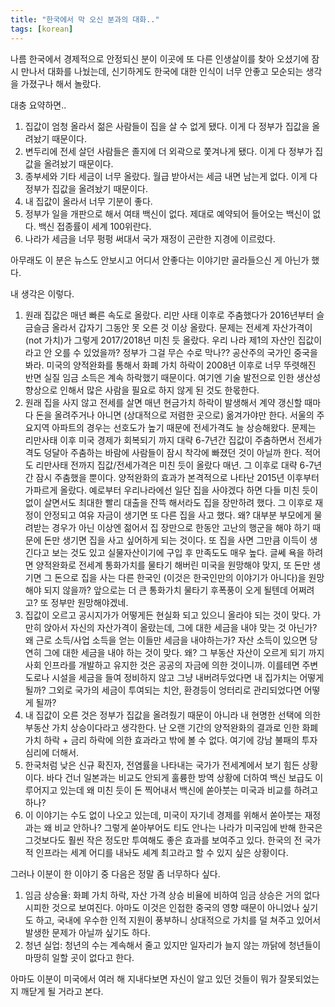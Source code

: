 ```yaml
---
title: "한국에서 막 오신 분과의 대화.."
tags: [korean]
---
```


나름 한국에서 경제적으로 안정되신 분이 이곳에 또 다른 인생살이를 찾아 오셨기에 잠시 만나서 대화를 나눴는데, 신기하게도 한국에 대한 인식이 너무 안좋고 모순되는 생각을 가졌구나 해서 놀랐다. 

대충 요약하면..

1) 집값이 엄청 올라서 젊은 사람들이 집을 살 수 없게 됐다. 이게 다 정부가 집값을 올려놨기 때문이다.
2) 변두리에 전세 살던 사람들은 졸지에 더 외곽으로 쫓겨나게 됐다. 이게 다 정부가 집값을 올려놨기 때문이다.
3) 종부세와 기타 세금이 너무 올랐다. 월급 받아서는 세금 내면 남는게 없다. 이게 다 정부가 집값을 올려놨기 때문이다.
4) 내 집값이 올라서 너무 기분이 좋다. 
5) 정부가 일을 개판으로 해서 여태 백신이 없다. 제대로 예약되어 들어오는 백신이 없다. 백신 접종률이 세계 100위란다.
6) 나라가 세금을 너무 펑펑 써대서 국가 재정이 곤란한 지경에 이르렀다.

아무래도 이 분은 뉴스도 안보시고 어디서 안좋다는 이야기만 골라들으신 게 아닌가 했다.

내 생각은 이렇다.

1) 원래 집값은 매년 빠른 속도로 올랐다. 리만 사태 이후로 주춤했다가 2016년부터 슬금슬금 올라서 갑자기 그동안 못 오른 것 이상 올랐다. 문제는 전세계 자산가격이 (not 가치)가 그렇게 2017/2018년 미친 듯 올랐다. 우리 나라 제1의 자산인 집값이라고 안 오를 수 있었을까? 정부가 그걸 무슨 수로 막나?? 공산주의 국가인 중국을 봐라. 미국의 양적완화를 통해서 화폐 가치 하락이 2008년 이후로 너무 뚜렷해진 반면 실질 임금 소득은 계속 하락했기 때문이다. 여기엔 기술 발전으로 인한 생산성 향상으로 인해서 많은 사람을 필요로 하지 않게 된 것도 한몫한다. 
2) 원래 집을 사지 않고 전세를 살면 매년 현금가치 하락이 발생해서 계약 갱신할 때마다 돈을 올려주거나 아니면 (상대적으로 저렴한 곳으로) 옮겨가야만 한다. 서울의 주요지역 아파트의 경우는 선호도가 높기 때문에 전세가격도 늘 상승해왔다. 문제는 리만사태 이후 미국 경제가 회복되기 까지 대략 6-7년간 집값이 주춤하면서 전세가격도 덩달아 주춤하는 바람에 사람들이 잠시 착각에 빠졌던 것이 아닐까 한다. 적어도 리만사태 전까지 집값/전세가격은 미친 듯이 올랐다 매년. 그 이후로 대략 6-7년간 잠시 주춤했을 뿐이다. 양적완화의 효과가 본격적으로 나타난 2015년 이후부터 가파르게 올랐다. 예로부터 우리나라에선 일단 집을 사야겠다 하면 다들 미친 듯이 없이 살면서도 최대한 빨리 대출을 잔뜩 해서라도 집을 장만하려 했다. 그 이후로 재정이 안정되고 여유 자금이 생기면 또 다른 집을 사고 했다. 왜? 대부분 부모에게 물려받는 경우가 아닌 이상엔 젊어서 집 장만으로 한동안 고난의 행군을 해야 하기 때문에 돈만 생기면 집을 사고 싶어하게 되는 것이다. 또 집을 사면 그만큼 이득이 생긴다고 보는 것도 있고 실물자산이기에 구입 후 만족도도 매우 높다. 
글쎄 욕을 하려면 양적완화로 전세계 통화가치를 물타기 해버린 미국을 원망해야 맞지, 또 돈만 생기면 그 돈으로 집을 사는 다른 한국인 (이것은 한국인만의 이야기가 아니다)을 원망해야 되지 않을까? 앞으로는 더 큰 통화가치 물타기 후폭풍이 오게 될텐데 어쩌려고? 또 정부만 원망해야겠네.
3) 집값이 오르고 공시지가가 어떻게든 현실화 되고 있으니 올라야 되는 것이 맞다. 가만히 앉아서 자신의 자산가격이 올랐는데, 그에 대한 세금을 내야 맞는 것 아닌가? 왜 근로 소득/사업 소득을 얻는 이들만 세금을 내야하는가? 자산 소득이 있으면 당연히 그에 대한 세금을 내야 하는 것이 맞다. 왜? 그 부동산 자산이 오르게 되기 까지 사회 인프라를 개발하고 유지한 것은 공공의 자금에 의한 것이니까. 이를테면 주변 도로나 시설을 세금을 들여 정비하지 않고 그냥 내버려두었다면 내 집가치는 어떻게 될까? 그외로 국가의 세금이 투여되는 치안, 환경등이 엉터리로 관리되었다면 어떻게 될까?
4) 내 집값이 오른 것은 정부가 집값을 올려줬기 때문이 아니라 내 현명한 선택에 의한 부동산 가치 상승이다라고 생각한다. 난 오랜 기간의 양적완화의 결과로 인한 화폐가치 하락 + 금리 하락에 의한 효과라고 밖에 볼 수 없다. 여기에 강남 불패의 투자심리에 더해서. 
5) 한국처럼 낮은 신규 확진자, 전염률을 나타내는 국가가 전세계에서 보기 힘든 상황이다. 바다 건너 일본과는 비교도 안되게 훌륭한 방역 상황에 더하여 백신 보급도 이루어지고 있는데 왜 미친 듯이 돈 찍어내서 백신에 쏟아붓는 미국과 비교를 하려고 하나?
6) 이 이야기는 수도 없이 나오고 있는데, 미국이 자기네 경제를 위해서 쏟아붓는 재정과는 왜 비교 안하나? 그렇게 쑫아부어도 티도 안나는 나라가 미국임에 반해 한국은 그것보다도 훨씬 작은 정도만 투여해도 좋은 효과를 보여주고 있다. 한국의 전 국가적 인프라는 세계 어디를 내놔도 셰계 최고라고 할 수 있지 싶은 상황이다.

그러나 이분이 한 이야기 중 다음은 정말 좀 너무하다 싶다.
1) 임금 상승율: 화폐 가치 하락, 자산 가격 상승 비율에 비하여 임금 상승은 거의 없다 시피한 것으로 보여진다. 아마도 이것은 인접한 중국의 영향 때문이 아니었나 싶기도 하고, 국내에 우수한 인적 지원이 풍부하니 상대적으로 가치를 덜 쳐주고 있어서 발생한 문제가 아닐까 싶기도 하다. 
2) 청년 실업: 청년의 수는 계속해서 줄고 있지만 일자리가 늘지 않는 까닭에 청년들이 마땅히 일할 곳이 없다고 한다. 

아마도 이분이 미국에서 여러 해 지내다보면 자신이 알고 있던 것들이 뭐가 잘못되었는지 깨닫게 될 거라고 본다. 
